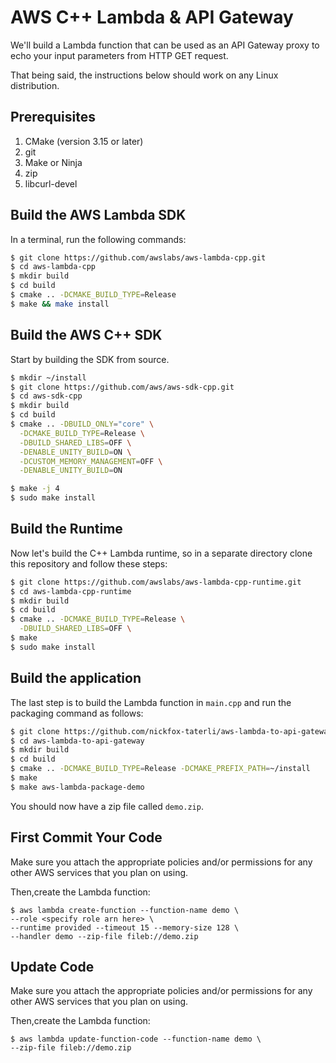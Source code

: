 # AWS C++ Lambda & API Gateway

We'll build a Lambda function that can be used as an API Gateway proxy to echo your input parameters from HTTP GET request.

That being said, the instructions below should work on any Linux distribution.

## Prerequisites
1. CMake (version 3.15 or later)
2. git
3. Make or Ninja
4. zip
5. libcurl-devel

## Build the AWS Lambda SDK
In a terminal, run the following commands:
```bash
$ git clone https://github.com/awslabs/aws-lambda-cpp.git
$ cd aws-lambda-cpp
$ mkdir build
$ cd build
$ cmake .. -DCMAKE_BUILD_TYPE=Release
$ make && make install
```

## Build the AWS C++ SDK
Start by building the SDK from source.
```bash
$ mkdir ~/install
$ git clone https://github.com/aws/aws-sdk-cpp.git
$ cd aws-sdk-cpp
$ mkdir build
$ cd build
$ cmake .. -DBUILD_ONLY="core" \
  -DCMAKE_BUILD_TYPE=Release \
  -DBUILD_SHARED_LIBS=OFF \
  -DENABLE_UNITY_BUILD=ON \
  -DCUSTOM_MEMORY_MANAGEMENT=OFF \
  -DENABLE_UNITY_BUILD=ON

$ make -j 4
$ sudo make install
```

## Build the Runtime
Now let's build the C++ Lambda runtime, so in a separate directory clone this repository and follow these steps:

```bash
$ git clone https://github.com/awslabs/aws-lambda-cpp-runtime.git
$ cd aws-lambda-cpp-runtime
$ mkdir build
$ cd build
$ cmake .. -DCMAKE_BUILD_TYPE=Release \
  -DBUILD_SHARED_LIBS=OFF \
$ make
$ sudo make install
```

## Build the application
The last step is to build the Lambda function in `main.cpp` and run the packaging command as follows:

```bash
$ git clone https://github.com/nickfox-taterli/aws-lambda-to-api-gateway
$ cd aws-lambda-to-api-gateway
$ mkdir build
$ cd build
$ cmake .. -DCMAKE_BUILD_TYPE=Release -DCMAKE_PREFIX_PATH=~/install
$ make
$ make aws-lambda-package-demo
```

You should now have a zip file called `demo.zip`. 

## First Commit Your Code
Make sure you attach the appropriate policies and/or permissions for any other AWS services that you plan on using.

Then,create the Lambda function:

```
$ aws lambda create-function --function-name demo \
--role <specify role arn here> \
--runtime provided --timeout 15 --memory-size 128 \
--handler demo --zip-file fileb://demo.zip
```

## Update Code
Make sure you attach the appropriate policies and/or permissions for any other AWS services that you plan on using.

Then,create the Lambda function:

```
$ aws lambda update-function-code --function-name demo \
--zip-file fileb://demo.zip
```